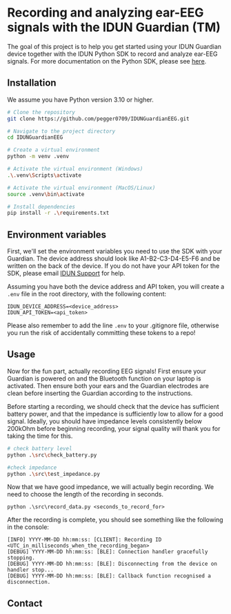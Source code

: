 # Recording and analyzing ear-EEG signals with the IDUN Guardian (TM)

The goal of this project is to help you get started using your IDUN Guardian device together with the IDUN Python SDK to record and analyze ear-EEG signals. For more documentation on the Python SDK, please see [here](https://sdk-docs.idunguardian.com/index.html).

## Installation

We assume you have Python version 3.10 or higher.

```bash
# Clone the repository
git clone https://github.com/pegger0709/IDUNGuardianEEG.git

# Navigate to the project directory
cd IDUNGuardianEEG

# Create a virtual environment 
python -m venv .venv

# Activate the virtual environment (Windows)
.\.venv\Scripts\activate

# Activate the virtual environment (MacOS/Linux)
source .venv\bin\activate

# Install dependencies
pip install -r .\requirements.txt
```

## Environment variables
First, we'll set the environment variables you need to use the SDK with your Guardian. The device address should look like A1-B2-C3-D4-E5-F6 and be written on the back of the device. If you do not have your API token for the SDK, please email [IDUN Support](mailto:support@iduntechnologies.com) for help.

Assuming you have both the device address and API token, you will create a `.env` file in the root directory, with the following content:

```
IDUN_DEVICE_ADDRESS=<device_address>
IDUN_API_TOKEN=<api_token>
```
Please also remember to add the line `.env` to your .gitignore file, otherwise you run the risk of accidentally committing these tokens to a repo!

## Usage 
Now for the fun part, actually recording EEG signals! First ensure your Guardian is powered on and the Bluetooth function on your laptop is activated. Then ensure both your ears and the Guardian electrodes are clean before inserting the Guardian according to the instructions.

Before starting a recording, we should check that the device has sufficient battery power, and that the impedance is sufficiently low to allow for a good signal. Ideally, you should have impedance levels consistently below 200kOhm before beginning recording, your signal quality will thank you for taking the time for this.

```bash
# check battery level
python .\src\check_battery.py

#check impedance
python .\src\test_impedance.py
```
Now that we have good impedance, we will actually begin recording. We need to choose the length of the recording in seconds.

```
python .\src\record_data.py <seconds_to_record_for>
```
After the recording is complete, you should see something like the following in the console:
```
[INFO] YYYY-MM-DD hh:mm:ss: [CLIENT]: Recording ID <UTC_in_milliseconds_when_the_recording_began>
[DEBUG] YYYY-MM-DD hh:mm:ss: [BLE]: Connection handler gracefully stopping.
[DEBUG] YYYY-MM-DD hh:mm:ss: [BLE]: Disconnecting from the device on handler stop...
[DEBUG] YYYY-MM-DD hh:mm:ss: [BLE]: Callback function recognised a disconnection.
```


## Contact


